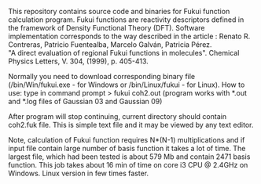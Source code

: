 This repository contains source code and binaries for Fukui function calculation program. Fukui functions are reactivity descriptors defined in the framework of Density Functional Theory (DFT). Software implementation corresponds to the way described in the article :     Renato R. Contreras, Patricio Fuentealba, Marcelo Galván, Patricia Pérez.                                            
"A direct evaluation of regional Fukui functions in molecules". Chemical Physics Letters, V. 304, (1999), p. 405-413.

Normally you need to download corresponding binary file (/bin/Win/fukui.exe - for Windows or /bin/Linux/fukui - for Linux).
How to use:
type in command prompt > fukui coh2.out     (program works with *.out and *.log files of Gaussian 03 and Gaussian 09)

After program will stop continuing,  current directory should contain coh2.fuk file. This is simple text file and it may be viewed by any text editor.

Note, calculation of Fukui function requires N*(N-1) multiplications and if input file contain large number of basis function it takes a lot of time. The largest file, which had been tested is about 579 Mb and  contain 2471 basis function. This job takes about 16 min of time on core i3 CPU @ 2.4GHz on Windows. Linux version  in few times faster.  
